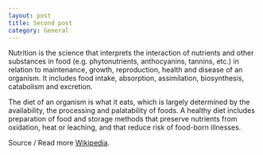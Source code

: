 ```yaml
---
layout: post
title: Second post
category: General
---
```

Nutrition is the science that interprets the interaction of nutrients and other substances in food (e.g. phytonutrients, anthocyanins, tannins, etc.) in relation to maintenance, growth, reproduction, health and disease of an organism. It includes food intake, absorption, assimilation, biosynthesis, catabolism and excretion.

The diet of an organism is what it eats, which is largely determined by the availability, the processing and palatability of foods. A healthy diet includes preparation of food and storage methods that preserve nutrients from oxidation, heat or leaching, and that reduce risk of food-born illnesses.

Source / Read more [Wikipedia](https://en.wikipedia.org/wiki/Nutrition).

